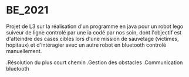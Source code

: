 # BE_2021

Projet de L3 sur la réalisation d'un programme en java pour un robot lego suiveur de ligne controlé par une ia codé par nos soin, dont l'objectif est d'atteindre des cases cibles lors d'une mission de sauvetage (victimes, hopitaux) et d'intéragier avec un autre robot en bluetooth controlé manuellement.

.Résolution du plus court chemin
.Gestion des obstacles
.Communication bluetooth
